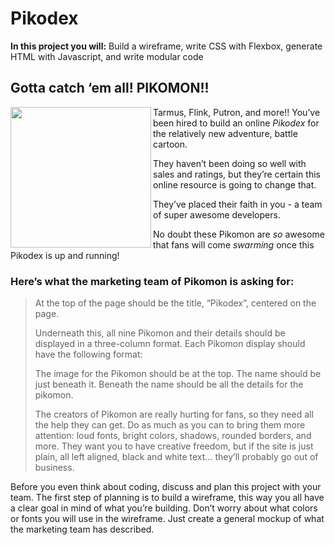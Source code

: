 # Pikodex

<aside>
<strong>In this project you will:</strong> Build a wireframe, write CSS with Flexbox, generate HTML with Javascript, and write modular code
</aside>

## Gotta catch ‘em all! PIKOMON!!

<img src="./assets/putron.png" width="225px" align="left" />

Tarmus, Flink, Putron, and more!! You’ve been hired to build an online *Pikodex* for the relatively new adventure, battle cartoon. 

They haven’t been doing so well with sales and ratings, but they’re certain this online resource is going to change that. 

They’ve placed their faith in you - a team of super awesome developers. 

No doubt these Pikomon are *so* awesome that fans will come *swarming* once this Pikodex is up and running! 

### Here’s what the marketing team of Pikomon is asking for:

> At the top of the page should be the title, “Pikodex”, centered on the page. 
>
>Underneath this, all nine Pikomon and their details should be displayed in a three-column format. Each Pikomon display should have the following format: 
>
>The image for the Pikomon should be at the top. The name should be just beneath it. Beneath the name should be all the details for the pikomon.
>
>The creators of Pikomon are really hurting for fans, so they need all the help they can get. Do as much as you can to bring them more attention: loud fonts, bright colors, shadows, rounded borders, and more. They want you to have creative freedom, but if the site is just plain, all left aligned, black and white text… they’ll probably go out of business.
> 

Before you even think about coding, discuss and plan this project with your team. The first step of planning is to build a wireframe, this way you all have a clear goal in mind of what you’re building. Don’t worry about what colors or fonts you will use in the wireframe. Just create a general mockup of what the marketing team has described.
